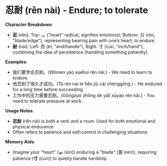 # **忍耐 (rěn nài) - Endure; to tolerate**

**Character Breakdown**:  
- **忍** (rěn): Top: ⺗ ("heart" radical, signifies emotions); Bottom: 刃 (rèn, "blade/edge"), representing bearing pain with one’s heart; to endure.  
- **耐** (nài): Left: 而 (ér, "and/handle"), Right: 寸 (cùn, "inch/hand"), combining the idea of persistence (handling something patiently).

**Examples**:  
- 我们要学会忍耐。(Wǒmen yào xuéhuì rěn nài.) - We need to learn to endure.  
- 他忍耐了很久才成功。(Tā rěn nài le hěn jiǔ cái chénggōng.) - He endured for a long time before succeeding.  
- 工作中的压力需要忍耐。(Gōngzuò zhōng de yālì xūyào rěn nài.) - You need to tolerate pressure at work.

**Usage Notes**:  
- **忍耐** (rěn nài) is both a verb and a noun. Used for both emotional and physical endurance.  
- Often refers to patience and self-control in challenging situations.

**Memory Aids**:  
- Imagine your "heart" (**⺗** (xīn)) enduring a "blade" (**刃** (rèn)), requiring patience (**寸** (cùn)) to quietly handle hardship.